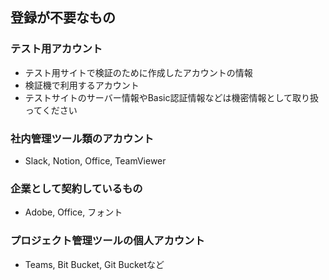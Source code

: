 ## 登録が不要なもの
### テスト用アカウント
- テスト用サイトで検証のために作成したアカウントの情報
- 検証機で利用するアカウント
- テストサイトのサーバー情報やBasic認証情報などは機密情報として取り扱ってください

### 社内管理ツール類のアカウント
- Slack, Notion, Office, TeamViewer

### 企業として契約しているもの
- Adobe, Office, フォント

### プロジェクト管理ツールの個人アカウント
- Teams, Bit Bucket, Git Bucketなど